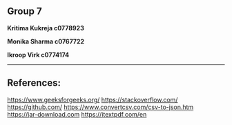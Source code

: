 **Group 7**
-----------------------------------------------
**Kritima Kukreja c0778923**

**Monika Sharma c0767722**

**Ikroop Virk c0774174**

-------------------------------------------------
**References:**
-------------------------------------------------
https://www.geeksforgeeks.org/
https://stackoverflow.com/
https://github.com/
https://www.convertcsv.com/csv-to-json.htm
https://jar-download.com
https://itextpdf.com/en
